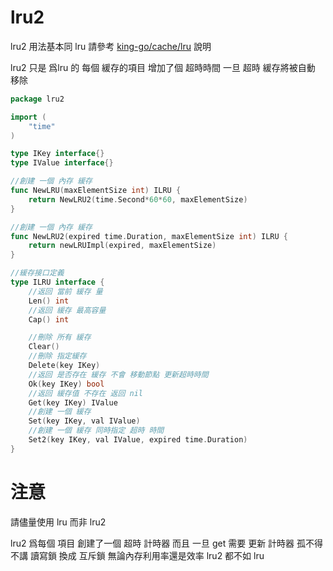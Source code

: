 # lru2
lru2 用法基本同 lru 請參考 [king-go/cache/lru](https://github.com/zuiwuchang/king-go/tree/master/cache/lru) 說明

lru2 只是 爲lru 的 每個 緩存的項目 增加了個 超時時間 一旦 超時 緩存將被自動 移除
```Go
package lru2

import (
	"time"
)

type IKey interface{}
type IValue interface{}

//創建 一個 內存 緩存
func NewLRU(maxElementSize int) ILRU {
	return NewLRU2(time.Second*60*60, maxElementSize)
}

//創建 一個 內存 緩存
func NewLRU2(expired time.Duration, maxElementSize int) ILRU {
	return newLRUImpl(expired, maxElementSize)
}

//緩存接口定義
type ILRU interface {
	//返回 當前 緩存 量
	Len() int
	//返回 緩存 最高容量
	Cap() int

	//刪除 所有 緩存
	Clear()
	//刪除 指定緩存
	Delete(key IKey)
	//返回 是否存在 緩存 不會 移動節點 更新超時時間
	Ok(key IKey) bool
	//返回 緩存值 不存在 返回 nil
	Get(key IKey) IValue
	//創建 一個 緩存
	Set(key IKey, val IValue)
	//創建 一個 緩存 同時指定 超時 時間
	Set2(key IKey, val IValue, expired time.Duration)
}

```

# 注意
請儘量使用 lru 而非 lru2 

lru2 爲每個 項目 創建了一個 超時 計時器 而且 一旦 get 需要 更新 計時器 孤不得不講 讀寫鎖 換成 互斥鎖 無論內存利用率還是效率 lru2 都不如 lru
